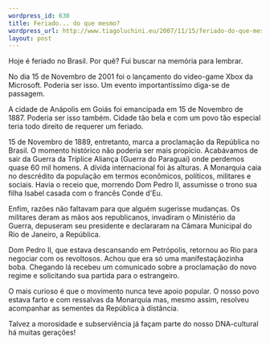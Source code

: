 ```yaml
--- 
wordpress_id: 630
title: Feriado... do que mesmo?
wordpress_url: http://www.tiagoluchini.eu/2007/11/15/feriado-do-que-mesmo/
layout: post
---
```

Hoje é feriado no Brasil. Por quê? Fui buscar na memória para lembrar.

No dia 15 de Novembro de 2001 foi o lançamento do video-game Xbox da Microsoft. Poderia ser isso. Um evento importantíssimo diga-se de passagem.

A cidade de Anápolis em Goiás foi emancipada em 15 de Novembro de 1887. Poderia ser isso também. Cidade tão bela e com um povo tão especial teria todo direito de requerer um feriado.

15 de Novembro de 1889, entretanto, marca a proclamação da República no Brasil. O momento histórico não poderia ser mais propício. Acabávamos de sair da Guerra da Tríplice Aliança (Guerra do Paraguai) onde perdemos quase 60 mil homens. A dívida internacional foi às alturas. A Monarquia caia no descrédito da população em termos econômicos, políticos, militares e sociais. Havia o receio que, morrendo Dom Pedro II, assumisse o trono sua filha Isabel casada com o francês Conde d'Eu.

Enfim, razões não faltavam para que alguém sugerisse mudanças. Os militares deram as mãos aos republicanos, invadiram o Ministério da Guerra, depuseram seu presidente e declararam na Câmara Municipal do Rio de Janeiro, a República.

Dom Pedro II, que estava descansando em Petrópolis, retornou ao Rio para negociar com os revoltosos. Achou que era só uma manifestaçãozinha boba. Chegando lá recebeu um comunicado sobre a proclamação do novo regime e solicitando sua partida para o estrangeiro.

O mais curioso é que o movimento nunca teve apoio popular. O nosso povo estava farto e com ressalvas da Monarquia mas, mesmo assim, resolveu acompanhar as sementes da República à distância.

Talvez a morosidade e subserviência já façam parte do nosso DNA-cultural há muitas gerações!

